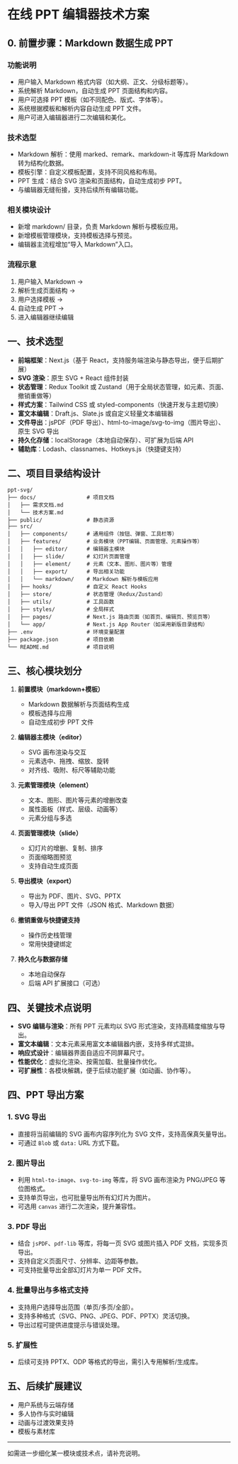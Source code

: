 # 在线 PPT 编辑器技术方案

## 0. 前置步骤：Markdown 数据生成 PPT

### 功能说明

- 用户输入 Markdown 格式内容（如大纲、正文、分级标题等）。
- 系统解析 Markdown，自动生成 PPT 页面结构和内容。
- 用户可选择 PPT 模板（如不同配色、版式、字体等）。
- 系统根据模板和解析内容自动生成 PPT 文件。
- 用户可进入编辑器进行二次编辑和美化。

### 技术选型

- Markdown 解析：使用 marked、remark、markdown-it 等库将 Markdown 转为结构化数据。
- 模板引擎：自定义模板配置，支持不同风格和布局。
- PPT 生成：结合 SVG 渲染和页面结构，自动生成初步 PPT。
- 与编辑器无缝衔接，支持后续所有编辑功能。

### 相关模块设计

- 新增 markdown/ 目录，负责 Markdown 解析与模板应用。
- 新增模板管理模块，支持模板选择与预览。
- 编辑器主流程增加“导入 Markdown”入口。

### 流程示意

1. 用户输入 Markdown →
2. 解析生成页面结构 →
3. 用户选择模板 →
4. 自动生成 PPT →
5. 进入编辑器继续编辑

## 一、技术选型

- **前端框架**：Next.js（基于 React，支持服务端渲染与静态导出，便于后期扩展）
- **SVG 渲染**：原生 SVG + React 组件封装
- **状态管理**：Redux Toolkit 或 Zustand（用于全局状态管理，如元素、页面、撤销重做等）
- **样式方案**：Tailwind CSS 或 styled-components（快速开发与主题切换）
- **富文本编辑**：Draft.js、Slate.js 或自定义轻量文本编辑器
- **文件导出**：jsPDF（PDF 导出）、html-to-image/svg-to-img（图片导出）、原生 SVG 导出
- **持久化存储**：localStorage（本地自动保存）、可扩展为后端 API
- **辅助库**：Lodash、classnames、Hotkeys.js（快捷键支持）

## 二、项目目录结构设计

```plaintext
ppt-svg/
├── docs/                # 项目文档
│   ├── 需求文档.md
│   └── 技术方案.md
├── public/              # 静态资源
├── src/
│   ├── components/      # 通用组件（按钮、弹窗、工具栏等）
│   ├── features/        # 业务模块（PPT编辑、页面管理、元素操作等）
│   │   ├── editor/      # 编辑器主模块
│   │   ├── slide/       # 幻灯片页面管理
│   │   ├── element/     # 元素（文本、图形、图片等）管理
│   │   ├── export/      # 导出相关功能
│   │   └── markdown/    # Markdown 解析与模板应用
│   ├── hooks/           # 自定义 React Hooks
│   ├── store/           # 状态管理（Redux/Zustand）
│   ├── utils/           # 工具函数
│   ├── styles/          # 全局样式
│   ├── pages/           # Next.js 路由页面（如首页、编辑页、预览页等）
│   └── app/             # Next.js App Router（如采用新版目录结构）
├── .env                 # 环境变量配置
├── package.json         # 项目依赖
└── README.md            # 项目说明
```

## 三、核心模块划分

1. **前置模块（markdown+模板）**

   - Markdown 数据解析与页面结构生成
   - 模板选择与应用
   - 自动生成初步 PPT 文件

2. **编辑器主模块（editor）**

   - SVG 画布渲染与交互
   - 元素选中、拖拽、缩放、旋转
   - 对齐线、吸附、标尺等辅助功能

3. **元素管理模块（element）**

   - 文本、图形、图片等元素的增删改查
   - 属性面板（样式、层级、动画等）
   - 元素分组与多选

4. **页面管理模块（slide）**

   - 幻灯片的增删、复制、排序
   - 页面缩略图预览
   - 支持自动生成页面

5. **导出模块（export）**

   - 导出为 PDF、图片、SVG、PPTX
   - 导入/导出 PPT 文件（JSON 格式、Markdown 数据）

6. **撤销重做与快捷键支持**

   - 操作历史栈管理
   - 常用快捷键绑定

7. **持久化与数据存储**
   - 本地自动保存
   - 后端 API 扩展接口（可选）

## 四、关键技术点说明

- **SVG 编辑与渲染**：所有 PPT 元素均以 SVG 形式渲染，支持高精度缩放与导出。
- **富文本编辑**：文本元素采用富文本编辑器内嵌，支持多样式混排。
- **响应式设计**：编辑器界面自适应不同屏幕尺寸。
- **性能优化**：虚拟化渲染、按需加载、批量操作优化。
- **可扩展性**：各模块解耦，便于后续功能扩展（如动画、协作等）。

## 四、PPT 导出方案

### 1. SVG 导出

- 直接将当前编辑的 SVG 画布内容序列化为 SVG 文件，支持高保真矢量导出。
- 可通过 `Blob` 或 `data:` URL 方式下载。

### 2. 图片导出

- 利用 `html-to-image`、`svg-to-img` 等库，将 SVG 画布渲染为 PNG/JPEG 等位图格式。
- 支持单页导出，也可批量导出所有幻灯片为图片。
- 可选用 `canvas` 进行二次渲染，提升兼容性。

### 3. PDF 导出

- 结合 `jsPDF`、`pdf-lib` 等库，将每一页 SVG 或图片插入 PDF 文档，实现多页导出。
- 支持自定义页面尺寸、分辨率、边距等参数。
- 可支持批量导出全部幻灯片为单一 PDF 文件。

### 4. 批量导出与多格式支持

- 支持用户选择导出范围（单页/多页/全部）。
- 支持多种格式（SVG、PNG、JPEG、PDF、PPTX）灵活切换。
- 导出过程可提供进度提示与错误处理。

### 5. 扩展性

- 后续可支持 PPTX、ODP 等格式的导出，需引入专用解析/生成库。

## 五、后续扩展建议

- 用户系统与云端存储
- 多人协作与实时编辑
- 动画与过渡效果支持
- 模板与素材库

---

如需进一步细化某一模块或技术点，请补充说明。
